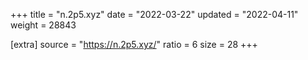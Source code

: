 +++
title = "n.2p5.xyz"
date = "2022-03-22"
updated = "2022-04-11"
weight = 28843

[extra]
source = "https://n.2p5.xyz/"
ratio = 6
size = 28
+++
